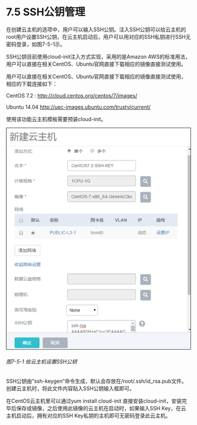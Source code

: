 # 7.5 SSH公钥管理

在创建云主机的选项中，用户可以输入SSH公钥。注入SSH公钥可以给云主机的root用户设置SSH公钥，在云主机启动后，用户可以用对应的SSH私钥进行SSH无密码登录，如图7-5-1示。

SSH公钥目前使用cloud-init注入方式实现，采用的是Amazon AWS的标准用法，用户可以直接在相关CentOS、Ubuntu官网直接下载相应的镜像直接测试使用。

用户可以直接在相关CentOS、Ubuntu官网直接下载相应的镜像直接测试使用，相应的下载连接如下：

CentOS 7.2 : http://cloud.centos.org/centos/7/images/

Ubuntu 14.04 http://uec-images.ubuntu.com/trusty/current/

使用该功能云主机模板需要预装cloud-init。

![png](../images/7-5-1.png "图7-5-1  给云主机设置SSH公钥")
###### 图7-5-1  给云主机设置SSH公钥

SSH公钥由“ssh-keygen”命令生成，默认会存放在/root/.ssh/id_rsa.pub文件。创建云主机时，将此文件内容贴入SSH公钥输入框即可。

在CentOS云主机里可以通过yum install cloud-init 直接安装cloud-init，安装完毕后保存成镜像，之后使用此镜像的云主机在启动时，如果输入SSH Key，在云主机启动后，拥有对应的SSH Key私钥的主机即可无密码登录此云主机。

